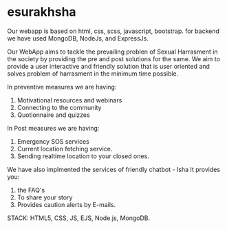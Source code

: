 # esurakhsha
Our webapp is based on html, css, scss, javascript, bootstrap. 
for backend we have used MongoDB, NodeJs, and ExpressJs.

Our WebApp aims to tackle the prevailing problen of Sexual Harrasment in the society by providing the pre and post solutions for the same.
We aim to provide a user interactive and friendly solution that is user oriented and solves problem of harrasment in the minimum time possible.

In preventive measures we are having:
1. Motivational resources and webinars
2. Connecting to the community
3. Quotionnaire and quizzes

In Post measures we are having:
1. Emergency SOS services
2. Current location fetching service.
3. Sending realtime location to your closed ones.

We have also implmented the services of friendly chatbot - Isha
It provides you:
1. the FAQ's
2. To share your story
3. Provides caution alerts by E-mails.

STACK: HTML5, CSS, JS, EJS, Node.js, MongoDB.
